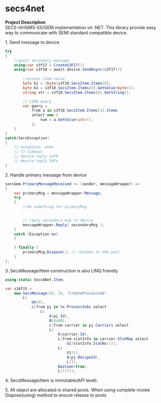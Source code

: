 # secs4net

**Project Description**  
SECS-II/HSMS-SS/GEM implementation on .NET. This library provide easy way to communicate with SEMI standard compatible device.  

1\. Send message to device
```cs
try
{
    //await secondary message
    using(var s3f17 = CreateS3F17())
    using(var s3f18 = await device.SendAsync(s3f17)){
    
        //access item value
        byte b1 = (byte)s3f18.SecsItem.Items[0]; 
        byte b2 = s3f18.SecsItem.Items[0].GetValue<byte>();
        string str = s3f18.SecsItem.Items[0].GetString();

        // LINQ query
        var query =
            from a in s3f18.SecsItem.Items[3].Items
            select new {
                num = a.GetValue<int>(),
            };
    }
}
catch(SecsException)
{
    // exception  when
    // T3 timeout
    // device reply SxF0
    // device reply S9Fx
}
```
2\. Handle primary message from device
```cs
secsGem.PrimaryMessageReceived += (sender, messageWrapper) => 
{
    var primaryMsg = messageWrapper.Message;
    try 
    {
        //do something for primaryMsg
	   

        // reply secondary msg to device
        messageWrapper.Reply( secondaryMsg ); 
    }
    catch (Exception ex) 
    {

    } finally {
        primaryMsg.Dispose(); // release to the pool
    }
};
```

3\. SecsMessage/Item construction is also LINQ friendly

```cs
using static Secs4Net.Item;

var s16f15 = 
    new SecsMessage(16, 15, "CreateProcessJob"            
        L(
            U4(0),
            L(from pj in tx.ProcessJobs select
                L(
                    A(pj.Id),
                    B(0x0D),
                    L(from carrier in pj.Carriers select
                    L(
                        A(carrier.Id),
                        L(from slotInfo in carrier.SlotMap select
                            U1(slotInfo.SlotNo)))),
                        L(
                            U1(1),
                            A(pj.RecipeId),
                            L()),
                        Boolean(true),
                        L()))));
```

4\. SecsMessage/Item is immutable(API level). 

5\. All object are allocated in shared pools.
    When using complete invoke Dispose(using) method to ensure release to pools
